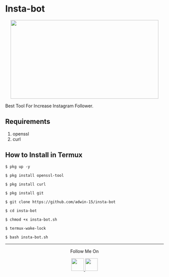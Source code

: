 # Insta-bot
<p align="center">
  <img src="https://1.bp.blogspot.com/-8J6nXMm4Fn4/X1nN5SrLvkI/AAAAAAAAAQ0/J8TNfruwGEgiAfOKxIiRD_q3dKOGUl-XQCLcBGAsYHQ/s530/Screenshot_20200910_122015.png" width="470" height="250">
</p>
Best Tool For Increase Instagram Follower.

## Requirements
1. openssl
2. curl

## How to Install in Termux

`$ pkg up -y`

`$ pkg install openssl-tool`

`$ pkg install curl`

`$ pkg install git`

`$ git clone https://github.com/adwin-15/insta-bot`

`$ cd insta-bot`

`$ chmod +x insta-bot.sh`

`$ termux-wake-lock`

`$ bash insta-bot.sh`

---

<p align="center">
  Follow Me On
</p>
<p align="center">
  <a href="https://t.me/adwin15/">
    <img src="https://te.legra.ph/file/b66db42b20595389ab5ca.jpg" width="40" height="40">
  </a>
  <a href="https://www.instagram.com/adwin_15/">
    <img src="https://te.legra.ph/file/bd57ee9eb4b7fec5a3b12.jpg" width="40" height="40">
</p>
